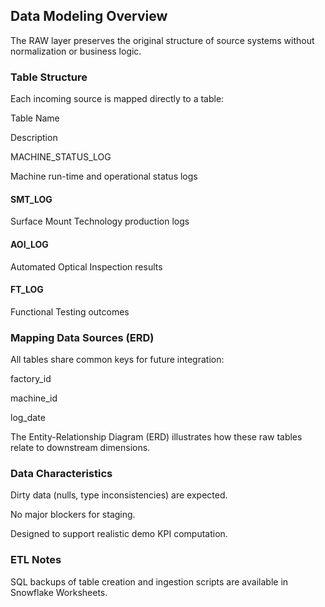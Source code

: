 ## Data Modeling Overview

The RAW layer preserves the original structure of source systems without normalization or business logic.

### Table Structure

Each incoming source is mapped directly to a table:

Table Name

Description

MACHINE_STATUS_LOG

Machine run-time and operational status logs

#### SMT_LOG

Surface Mount Technology production logs

#### AOI_LOG

Automated Optical Inspection results

#### FT_LOG

Functional Testing outcomes

### Mapping Data Sources (ERD)

All tables share common keys for future integration:

factory_id

machine_id

log_date

The Entity-Relationship Diagram (ERD) illustrates how these raw tables relate to downstream dimensions.

### Data Characteristics

Dirty data (nulls, type inconsistencies) are expected.

No major blockers for staging.

Designed to support realistic demo KPI computation.

### ETL Notes

SQL backups of table creation and ingestion scripts are available in Snowflake Worksheets.